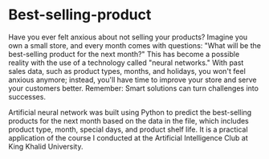 # Best-selling-product
  Have you ever felt anxious about not selling your products? Imagine you own a small store, and every month comes with questions: "What will be the best-selling product for the next month?" This has become a possible reality with the use of a technology called "neural networks." With past sales data, such as product types, months, and holidays, you won't feel anxious anymore; instead, you'll have time to improve your store and serve your customers better.
Remember: Smart solutions can turn challenges into successes.


  Artificial neural network was built using Python to predict the best-selling products for the next month based on the data in the file, which includes product type, month, special days, and product shelf life. 
  It is a practical application of the course I conducted at the Artificial Intelligence Club at King Khalid University.
